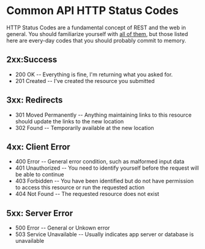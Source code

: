 # Common API HTTP Status Codes

HTTP Status Codes are a fundamental concept of REST and the web in general. You should familiarize yourself with [all of them](http://en.wikipedia.org/wiki/List_of_HTTP_Status_Codes), but those listed here are every-day codes that you should probably commit to memory.

## 2xx:Success

* 200 OK -- Everything is fine, I'm returning what you asked for.
* 201 Created -- I've created the resource you submitted

## 3xx: Redirects

* 301 Moved Permanently -- Anything maintaining links to this resource should update the links to the new location
* 302 Found -- Temporarily available at the new location

## 4xx: Client Error

* 400 Error -- General error condition, such as malformed input data
* 401 Unauthorized -- You need to identify yourself before the request will be able to continue
* 403 Forbidden -- You have been identified but do not have permission to access this resource or run the requested action
* 404 Not Found -- The requested resource does not exist

## 5xx: Server Error

* 500 Error -- General or Unkown error
* 503 Service Unavailable -- Usually indicates app server or database is unavailable